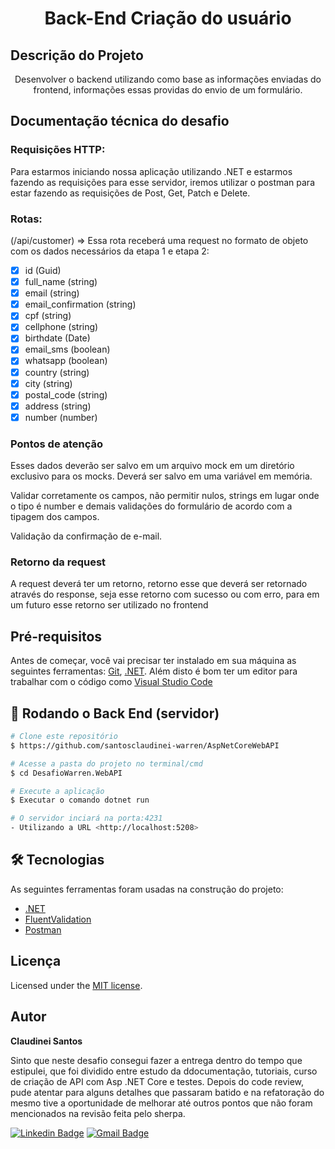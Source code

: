 <h1 align="center">Back-End Criação do usuário</h1>

## Descrição do Projeto

<p align="center">Desenvolver o backend utilizando como base as informações enviadas do frontend, informações essas providas do envio de um formulário.
</p>

## Documentação técnica do desafio

### Requisições HTTP:
Para estarmos iniciando nossa aplicação utilizando .NET e estarmos fazendo as requisições para esse servidor, iremos utilizar o postman para estar fazendo as requisições de Post, Get, Patch e Delete.
  
### Rotas:
(/api/customer) => Essa rota receberá uma request no formato de objeto com os dados necessários da etapa 1 e etapa 2: 

- [x] id (Guid)
- [x] full_name (string)
- [x] email (string)
- [x] email_confirmation (string)
- [x] cpf (string)
- [x] cellphone (string)
- [x] birthdate (Date)
- [x] email_sms (boolean)
- [x] whatsapp (boolean)
- [x] country (string)
- [x] city (string)
- [x] postal_code (string)
- [x] address (string)
- [x] number (number)

### Pontos de atenção
Esses dados deverão ser salvo em um arquivo mock em um diretório exclusivo para os mocks. Deverá ser salvo em uma variável em memória.

Validar corretamente os campos, não permitir nulos, strings em lugar onde o tipo é number e demais validações do formulário de acordo com a tipagem dos campos.

Validação da confirmação de e-mail.

### Retorno da request
A request deverá ter um retorno, retorno esse que deverá ser retornado através do response, seja esse retorno com sucesso ou com erro, para em um futuro esse retorno ser utilizado no frontend

## Pré-requisitos

Antes de começar, você vai precisar ter instalado em sua máquina as seguintes ferramentas:
[Git](https://git-scm.com), [.NET](https://dotnet.microsoft.com/en-us/download). 
Além disto é bom ter um editor para trabalhar com o código como [Visual Studio Code](https://code.visualstudio.com/download)

## 🎲 Rodando o Back End (servidor)

```bash
# Clone este repositório
$ https://github.com/santosclaudinei-warren/AspNetCoreWebAPI

# Acesse a pasta do projeto no terminal/cmd
$ cd DesafioWarren.WebAPI

# Execute a aplicação
$ Executar o comando dotnet run 

# O servidor inciará na porta:4231 
- Utilizando a URL <http://localhost:5208>
```

## 🛠 Tecnologias

As seguintes ferramentas foram usadas na construção do projeto:

- [.NET](https://dotnet.microsoft.com/en-us/)
- [FluentValidation](https://docs.fluentvalidation.net/en/latest/)
- [Postman](https://www.postman.com/downloads/)

## Licença

Licensed under the [MIT license](LICENSE).

## Autor

<b>Claudinei Santos</b>

Sinto que neste desafio consegui fazer a entrega dentro do tempo que estipulei, que foi dividido entre estudo da ddocumentação, tutoriais, curso de criação de API com Asp .NET Core e testes. 
Depois do code review, pude atentar para alguns detalhes que passaram batido e na refatoração do mesmo tive a oportunidade de melhorar até outros pontos que não foram mencionados na revisão feita pelo sherpa.

[![Linkedin Badge](https://img.shields.io/badge/-Claudinei-blue?style=flat-square&logo=Linkedin&logoColor=white&link=https://www.linkedin.com/in/claudinei-santos-ti/)](https://www.linkedin.com/in/claudinei-santos-ti/)
[![Gmail Badge](https://img.shields.io/badge/-santos.devclaudinei@gmail.com-c14438?style=flat-square&logo=Gmail&logoColor=white&link=mailto:santos.devclaudinei@gmail.com)](mailto:claudinei.santos@warren.com.br)